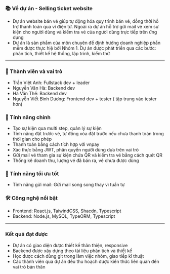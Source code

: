 ### 📚 Về dự án - Selling ticket website

- Dự án website bán vé giúp tự động hóa quy trình bán vé, đồng thời hỗ trợ thanh toán qua ví điện tử. Ngoài ra dự án hỗ trợ gửi mail vé xem sự kiện cho người dùng và kiểm tra vé của người dùng trực tiếp trên ứng dụng
- Dự án là sản phẩm của môn chuyên đề định hướng doanh nghiệp phần mềm được thực hiệ bởi Nhóm 1. Dự án được phát triển qua các bước: phân tích, thiết kế hệ thống, lập trình, kiểm thử
---
### 👥 Thành viên và vai trò
- Trần Việt Anh: Fullstack dev + leader
- Nguyễn Văn Hà: Backend dev
- Hà Văn Thế: Backend dev
- Nguyễn Viết Bình Dương: Frontend dev + tester ( tập trung vào tester hơn)
  
### 🚀 Tính năng chính
- Tạo sự kiện qua multi step, quản lý sự kiện
- Tính năng đặt trước vé, tự động xóa đặt trước nếu chưa thanh toán trong thời gian cho phép
- Thanh toán bằng cách tích hợp với vnpay
- Xác thực bằng JWT, phân quyền người dùng dựa trên vai trò
- Gửi mail vé tham gia sự kiện chứa QR và kiểm tra vé bằng cách quét QR
- Thống kê doanh thu, lượng vé đã bán ra, vé chưa được dùng

###  🧠 Tính năng tối ưu tốt
- Tính năng gửi mail: Gửi mail song song thay vì tuần tự

### 🛠️ Công nghệ nổi bật
-  Frontend: React.js, TaiwindCSS, Shacdn, Typescript
-  Backend: Node.js, MySQL, TypeORM, Typescript
---
### Kết quả đạt được
-  Dự án có giao diện được thiết kế thân thiện, responsive
-  Backend được xây dựng theo tài liệu phân tích và thiết kế
-  Học được cách dùng git trong làm việc nhóm, giao tiếp kĩ thuật
-  Các thành viên qua dự án đều thu hoạch được kiến thức liên quan đến vai trò bản thân



   
    
   
   
